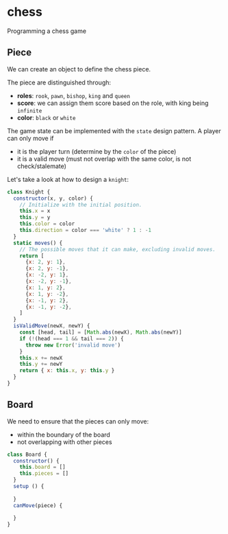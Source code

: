 # chess
Programming a chess game


## Piece

We can create an object to define the chess piece. 

The piece are distinguished through:
- __roles__: `rook`, `pawn`, `bishop`, `king` and `queen`
- __score__: we can assign them score based on the role, with king being `infinite`
- __color__: `black` or `white`

The game state can be implemented with the `state` design pattern. A player can only move if
- it is the player turn (determine by the `color` of the piece)
- it is a valid move (must not overlap with the same color, is not check/stalemate)


Let's take a look at how to design a `knight`:
```js
class Knight {
  constructor(x, y, color) {
    // Initialize with the initial position.
    this.x = x
    this.y = y
    this.color = color
    this.direction = color === 'white' ? 1 : -1
  }
  static moves() {
    // The possible moves that it can make, excluding invalid moves.
    return [
      {x: 2, y: 1},
      {x: 2, y: -1},
      {x: -2, y: 1},
      {x: -2, y: -1},
      {x: 1, y: 2},
      {x: 1, y: -2},
      {x: -1, y: 2},
      {x: -1, y: -2},
    ]
  }
  isValidMove(newX, newY) {
    const [head, tail] = [Math.abs(newX), Math.abs(newY)]
    if (!(head === 1 && tail === 2)) {
      throw new Error('invalid move')
    }
    this.x += newX
    this.y += newY
    return { x: this.x, y: this.y }
  }
}
```

## Board

We need to ensure that the pieces can only move:
- within the boundary of the board
- not overlapping with other pieces

```js
class Board {
  constructor() {
    this.board = []
    this.pieces = []
  }
  setup () {
  
  }
  canMove(piece) {
     
  }
}
```
